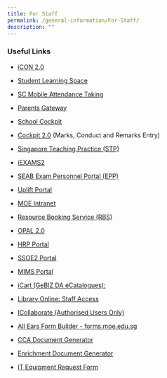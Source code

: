 ```yaml
---
title: For Staff
permalink: /general-information/For-Staff/
description: ""
---
```

### **Useful Links**

*   [iCON 2.0](https://workspace.google.com/dashboard)  
      
*   [Student Learning Space](https://vle.learning.moe.edu.sg/login)  
    
*   [SC Mobile Attendance Taking](https://scmobile.moe.edu.sg/login)
*   [Parents Gateway](https://pg.moe.edu.sg/)
*   [School Cockpit](https://schoolcockpit.moe.gov.sg/)
*   [Cockpit 2.0](https://schoolcockpit.moe.gov.sg/) (Marks, Conduct and Remarks Entry)
*   [Singapore Teaching Practice (STP)](http://go.gov.sg/stp)
*   [iEXAMS2](https://iexams.seab.gov.sg/)
*   [SEAB Exam Personnel Portal (EPP)](https://myexamduty.seab.gov.sg)
*   [Uplift Portal](https://go.gov.sg/uplift-portal)
*   [MOE Intranet](https://intranet.moe.gov.sg/Pages/Home.aspx)
*   [Resource Booking Service (RBS)](https://rbs.avero-tech.com/)
*   [OPAL 2.0](https://opal2.moe.edu.sg/)
*   [HRP Portal](https://www.hrp.gov.sg/hrp/#/)
*   [SSOE2 Portal](https://ssoe2.moe.edu.sg/)
*   [MIMS Portal](https://idp.mims.moe.gov.sg/nidp/saml2/sso) 
*   [iCart (GeBIZ DA eCatalogues):](https://intranet.moe.gov.sg/moeprocurement/Pages/iCart.aspx)
*   [Library Online: Staff Access](https://schoolibrary.spydus.com.sg/standrewssec/spydus)
*   [ICollaborate (Authorised Users Only)](https://icollaborate.moe.gov.sg/myitb/projects/ITD%20School%20Collaboration/Forms/AllItems.aspx)  
    
*   [All Ears Form Builder - forms.moe.edu.sg](https://forms.moe.edu.sg/)  
    
*   [CCA Document Generator](https://intranet.moe.gov.sg/Finance_Partner_Branch/Pages/cca/index.html)
*   [Enrichment Document Generator](https://intranet.moe.gov.sg/Finance_Partner_Branch/Pages/enac/index.html)
*   [IT Equipment Request Form](https://forms.gle/ftbU39fA2FLA5Kes6)